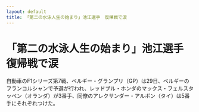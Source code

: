```yaml
---
layout: default
title: 「第二の水泳人生の始まり」池江選手　復帰戦で涙
---
```


# 「第二の水泳人生の始まり」池江選手　復帰戦で涙

自動車のF1シリーズ第7戦、ベルギー・グランプリ（GP）は29日、ベルギーのフランコルシャンで予選が行われ、レッドブル・ホンダのマックス・フェルスタッペン（オランダ）が3番手、同僚のアレクサンダー・アルボン（タイ）は5番手にそれぞれつけた。